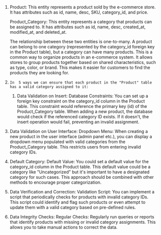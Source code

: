 1. 
   Product: This entity represents a product sold by the e-commerce store. It has attributes such as id, name, desc, SKU, category_id, and price.
   
   Product_Category: This entity represents a category that products can be assigned to. It has attributes such as id, name, desc, created_at, modified_at, and deleted_at.

   The relationship between these two entities is one-to-many. A product can belong to one category (represented by the category_id foreign key in the Product table), but a category can have many products. This is a common way to organize products in an e-commerce system. It allows stores to group products together based on shared characteristics, such as type, color, or brand.
   This makes it easier for customers to find the products they are looking for.


2.
       In  5 ways we can ensure that each product in the "Product" table has a valid category assigned to it:
       
   1.  Data Validation on Insert:
  Database Constraints: You can set up a foreign key constraint on the category_id column in the Product table. This constraint would reference the primary key (id) of the Product_Category table. When adding a new product, the database would check if the referenced category ID exists. If it doesn't, the insert operation would fail, preventing an invalid assignment.
  2.  Data Validation on User Interface:
   Dropdown Menu: When creating a new product in the user interface (admin panel etc.), you can display a dropdown menu populated with valid categories from the Product_Category table. This restricts users from entering invalid category IDs.
  3.  Default Category:
   Default Value: You could set a default value for the category_id column in the Product table. This default value could be a category like "Uncategorized" but it's important to have a designated category for such cases. This approach should be combined with other methods to encourage proper categorization.
  4.  Data Verification and Correction:
   Validation Script: You can implement a script that periodically checks for products with invalid category IDs. This script could identify and flag such products or even attempt to update them with a valid category based on pre-defined rules.
  5.  Data Integrity Checks:
   Regular Checks: Regularly run queries or reports that identify products with missing or invalid category assignments. This allows you to take manual actions to correct the data.